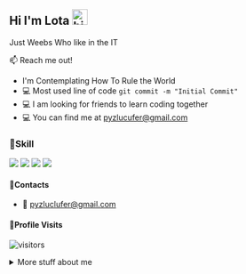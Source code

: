 ## Hi I'm Lota <img src="https://user-images.githubusercontent.com/1303154/88677602-1635ba80-d120-11ea-84d8-d263ba5fc3c0.gif" width="28px" alt="hi">

Just Weebs Who like in the IT

:mailbox: Reach me out!

- I'm Contemplating How To Rule the World
- :computer: Most used line of code `git commit -m "Initial Commit"`
- :computer: I am looking for friends to learn coding together
- :computer: You can find me at pyzlucufer@gmail.com

<!-- TODO: Make technologies links takes you to repositories -->
### 🚀Skill
<p>
    <img src="https://img.shields.io/badge/Python-3776AB?style=for-the-badge&logo=python&logoColor=white" />
    <img src="https://img.shields.io/badge/PHP-777BB4?style=for-the-badge&logo=php&logoColor=white" />
    <img src="https://img.shields.io/badge/HTML5-E34F26?style=for-the-badge&logo=html5&logoColor=white" />
    <img src="https://img.shields.io/badge/Shell_Script-121011?style=for-the-badge&logo=gnu-bash&logoColor=white" />
</p>

#### 📧Contacts
- :email: pyzluclufer@gmail.com


#### 👤Profile Visits 

![visitors](https://visitor-badge.glitch.me/badge?page_id=xN5-Gans.xN5Gans)

<details>
<summary>
  More stuff about me
</summary>

<br >

#### Github Stats

![Lota1337 github stats](https://github-readme-stats.vercel.app/api?username=Lota1337&count_private=true&theme=tokyonight&hide=contribs,prs)

</details>
